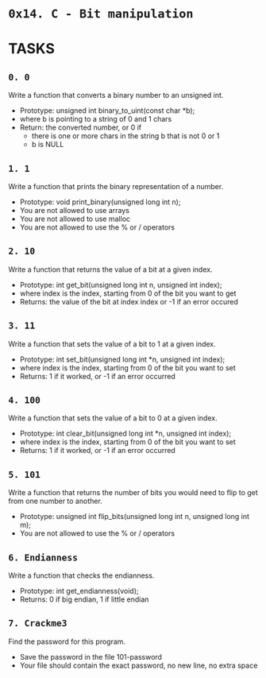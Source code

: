`0x14. C - Bit manipulation`
================


TASKS
=====


`0. 0`
-----

Write a function that converts a binary number to an unsigned int.
* Prototype: unsigned int binary_to_uint(const char *b);
* where b is pointing to a string of 0 and 1 chars
* Return: the converted number, or 0 if
	* there is one or more chars in the string b that is not 0 or 1
	* b is NULL


`1. 1`
---

Write a function that prints the binary representation of a number.
* Prototype: void print_binary(unsigned long int n);
* You are not allowed to use arrays
* You are not allowed to use malloc
* You are not allowed to use the % or / operators


`2. 10`
----

Write a function that returns the value of a bit at a given index.
* Prototype: int get_bit(unsigned long int n, unsigned int index);
* where index is the index, starting from 0 of the bit you want to get
* Returns: the value of the bit at index index or -1 if an error occured


`3. 11`
-----

Write a function that sets the value of a bit to 1 at a given index.
* Prototype: int set_bit(unsigned long int *n, unsigned int index);
* where index is the index, starting from 0 of the bit you want to set
* Returns: 1 if it worked, or -1 if an error occurred


`4. 100`
----

Write a function that sets the value of a bit to 0 at a given index.
* Prototype: int clear_bit(unsigned long int *n, unsigned int index);
* where index is the index, starting from 0 of the bit you want to set
* Returns: 1 if it worked, or -1 if an error occurred


`5. 101`
----

Write a function that returns the number of bits you would need to flip to get from one number to another.
* Prototype: unsigned int flip_bits(unsigned long int n, unsigned long int m);
* You are not allowed to use the % or / operators


`6. Endianness`
-----

Write a function that checks the endianness.
* Prototype: int get_endianness(void);
* Returns: 0 if big endian, 1 if little endian


`7. Crackme3`
------

Find the password for this program.
* Save the password in the file 101-password
* Your file should contain the exact password, no new line, no extra space
